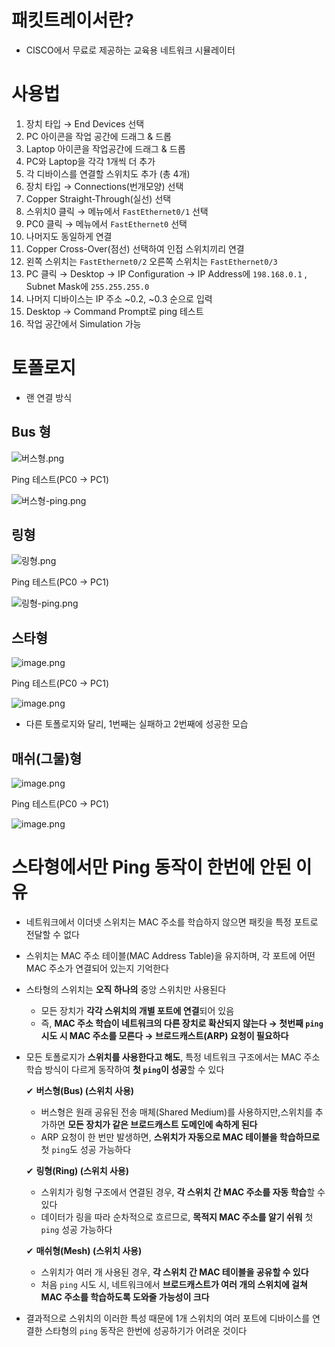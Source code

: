 # 패킷트레이서란?

- CISCO에서 무료로 제공하는 교육용 네트워크 시뮬레이터

# 사용법

1. 장치 타입 → End Devices 선택
2. PC 아이콘을 작업 공간에 드래그 & 드롭
3. Laptop 아이콘을 작업공간에 드래그 & 드롭
4. PC와 Laptop을 각각 1개씩 더 추가
5. 각 디바이스를 연결할 스위치도 추가 (총 4개)
6. 장치 타입 → Connections(번개모양) 선택
7. Copper Straight-Through(실선) 선택
8. 스위치0 클릭 → 메뉴에서 `FastEthernet0/1` 선택
9. PC0 클릭 → 메뉴에서 `FastEthernet0` 선택
10. 나머지도 동일하게 연결
11. Copper Cross-Over(점선) 선택하여 인접 스위치끼리 연결
12. 왼쪽 스위치는 `FastEthernet0/2` 오른쪽 스위치는 `FastEthernet0/3`
13. PC 클릭 → Desktop → IP Configuration → IP Address에 `198.168.0.1` , Subnet Mask에 `255.255.255.0` 
14. 나머지 디바이스는 IP 주소 ~0.2, ~0.3 순으로 입력
15. Desktop → Command Prompt로 ping 테스트
16. 작업 공간에서 Simulation 가능

# 토폴로지

- 랜 연결 방식

## Bus 형

![버스형.png](attachment:8f856e19-42ff-4c56-a7e6-8a2751470fc9:8450727f-0914-46f5-9d89-d10d9ebf505d.png)

Ping 테스트(PC0 → PC1)

![버스형-ping.png](attachment:ce2fe937-3f5b-4e7c-995c-9b1a2f6cb7d6:dd8150a1-3198-45e7-9242-391af151e783.png)

## 링형

![링형.png](attachment:f972266d-ab10-4e9b-9e6b-b52a82091c5e:83331b19-a2e1-4697-b659-d9865530fdb5.png)

Ping 테스트(PC0 → PC1)

![링형-ping.png](attachment:c87ab2cc-410e-494f-96de-8ae444806816:링형-ping.png)

## 스타형

![image.png](attachment:760d4fcd-d6c4-4ec8-87e3-d7376bc119de:image.png)

Ping 테스트(PC0 → PC1)

![image.png](attachment:2bda101b-d7a1-4f5d-9738-3752e483796a:image.png)

- 다른 토폴로지와 달리, 1번째는 실패하고 2번째에 성공한 모습

## 매쉬(그물)형

![image.png](attachment:b4643261-5ec0-45dc-9bcf-eeeefdc3a55e:image.png)

Ping 테스트(PC0 → PC1)

![image.png](attachment:f4e6cb8e-bff9-4b30-9abe-742b2b7eb4ec:image.png)

# 스타형에서만 Ping 동작이 한번에 안된 이유

- 네트워크에서 이더넷 스위치는 MAC 주소를 학습하지 않으면 패킷을 특정 포트로 전달할 수 없다
- 스위치는 MAC 주소 테이블(MAC Address Table)을 유지하며, 각 포트에 어떤 MAC 주소가 연결되어 있는지 기억한다
- 스타형의 스위치는 **오직 하나의** 중앙 스위치만 사용된다
    - 모든 장치가 **각각 스위치의 개별 포트에 연결**되어 있음
    - 즉, **MAC 주소 학습이 네트워크의 다른 장치로 확산되지 않는다 → 첫번째 `ping` 시도 시 MAC 주소를 모른다 → 브로드캐스트(ARP) 요청이 필요하다**
- 모든 토폴로지가 **스위치를 사용한다고 해도**, 특정 네트워크 구조에서는 MAC 주소 학습 방식이 다르게 동작하여 **첫 `ping`이 성공**할 수 있다
    
    ✔ **버스형(Bus) (스위치 사용)**
    
    - 버스형은 원래 공유된 전송 매체(Shared Medium)를 사용하지만,스위치를 추가하면 **모든 장치가 같은 브로드캐스트 도메인에 속하게 된다**
    - ARP 요청이 한 번만 발생하면, **스위치가 자동으로 MAC 테이블을 학습하므로** 첫 `ping`도 성공 가능하다
    
    ✔ **링형(Ring) (스위치 사용)**
    
    - 스위치가 링형 구조에서 연결된 경우, **각 스위치 간 MAC 주소를 자동 학습**할 수 있다
    - 데이터가 링을 따라 순차적으로 흐르므로, **목적지 MAC 주소를 알기 쉬워** 첫 `ping` 성공 가능하다
    
    ✔ **매쉬형(Mesh) (스위치 사용)**
    
    - 스위치가 여러 개 사용된 경우, **각 스위치 간 MAC 테이블을 공유할 수 있다**
    - 처음 `ping` 시도 시, 네트워크에서 **브로드캐스트가 여러 개의 스위치에 걸쳐 MAC 주소를 학습하도록 도와줄 가능성이 크다**
- 결과적으로 스위치의 이러한 특성 때문에 1개 스위치의 여러 포트에 디바이스를 연결한 스타형의 `ping` 동작은 한번에 성공하기가 어려운 것이다